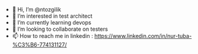 - 👋 Hi, I’m @ntozgilik
- 👀 I’m interested in test architect
- 🌱 I’m currently learning devops
- 💞️ I’m looking to collaborate on testers
- 📫 How to reach me in linkedin : https://www.linkedin.com/in/nur-tuba-%C3%B6-774131127/

<!---
ntozgilik/ntozgilik is a ✨ special ✨ repository because its `README.md` (this file) appears on your GitHub profile.
You can click the Preview link to take a look at your changes.
--->
